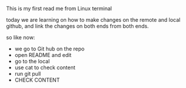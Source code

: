 This is my first read me from Linux terminal

today we are learning on how to make changes on the remote and local github, and link the changes on both ends from both ends.

so like now:
* we go to Git hub on the repo
* open README  and edit
* go to the local 
* use cat to check content 
* run git pull
* CHECK CONTENT
